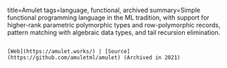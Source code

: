 title=Amulet
tags=language, functional, archived
summary=Simple functional programming language in the ML tradition, with support for higher-rank parametric polymorphic types and row-polymorphic records, pattern matching with algebraic data types, and tail recursion elimination.
~~~~~~

[Web](https://amulet.works/) | [Source](https://github.com/amuletml/amulet) (Archived in 2021)
